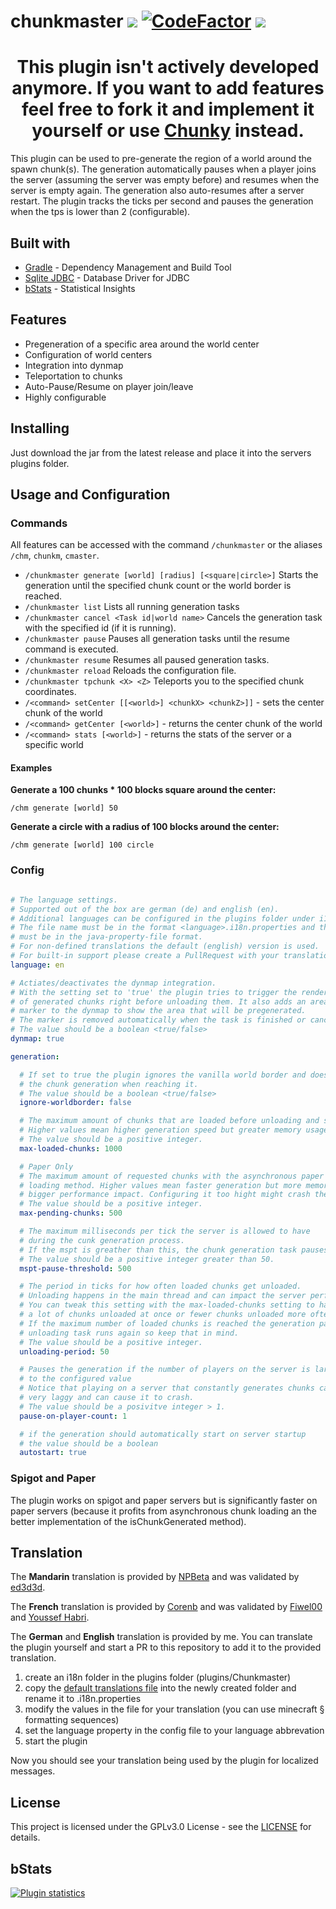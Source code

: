 # chunkmaster [![](https://circleci.com/gh/Trivernis/spigot-chunkmaster.svg?style=shield)](https://app.circleci.com/pipelines/github/Trivernis/spigot-chunkmaster) [![CodeFactor](https://www.codefactor.io/repository/github/trivernis/spigot-chunkmaster/badge)](https://www.codefactor.io/repository/github/trivernis/spigot-chunkmaster) [![](https://img.shields.io/discord/729250668162056313)](https://discord.gg/KZcMAgN)

<div align="center">
<h1>This plugin isn't actively developed anymore. If you want to add features feel free to fork it and implement it yourself or use <a href="https://www.spigotmc.org/resources/chunky.81534/">Chunky</a> instead.</h1>
</div>

This plugin can be used to pre-generate the region of a world around the spawn chunk(s).
The generation automatically pauses when a player joins the server (assuming the server was empty before)
and resumes when the server is empty again. The generation also auto-resumes after a server
restart. The plugin tracks the ticks per second and pauses the generation when the tps
is lower than 2 (configurable).

## Built with

- [Gradle](https://gradle.org/) - Dependency Management and Build Tool
- [Sqlite JDBC](https://bitbucket.org/xerial/sqlite-jdbc/) - Database Driver for JDBC
- [bStats](https://bstats.org/) - Statistical Insights

## Features

- Pregeneration of a specific area around the world center
- Configuration of world centers
- Integration into dynmap
- Teleportation to chunks
- Auto-Pause/Resume on player join/leave
- Highly configurable

## Installing

Just download the jar from the latest release and place it into the servers plugins folder.

## Usage and Configuration

### Commands

All features can be accessed with the command `/chunkmaster` or the aliases `/chm`, `chunkm`, `cmaster`.

- `/chunkmaster generate [world] [radius] [<square|circle>]` Starts the generation until the specified chunk count or the world border is reached.
- `/chunkmaster list` Lists all running generation tasks
- `/chunkmaster cancel <Task id|world name>` Cancels the generation task with the specified id (if it is running).
- `/chunkmaster pause` Pauses all generation tasks until the resume command is executed.
- `/chunkmaster resume` Resumes all paused generation tasks.
- `/chunkmaster reload` Reloads the configuration file.
- `/chunkmaster tpchunk <X> <Z>` Teleports you to the specified chunk coordinates.
- `/<command> setCenter [[<world>] <chunkX> <chunkZ>]]` - sets the center chunk of the world
- `/<command> getCenter [<world>]` - returns the center chunk of the world
- `/<command> stats [<world>]` - returns the stats of the server or a specific world

#### Examples
**Generate a 100 chunks * 100 blocks square around the center:**

`/chm generate [world] 50`

**Generate a circle with a radius of 100 blocks around the center:**

`/chm generate [world] 100 circle`

### Config

```yaml

# The language settings.
# Supported out of the box are german (de) and english (en).
# Additional languages can be configured in the plugins folder under i18n.
# The file name must be in the format <language>.i18n.properties and the content
# must be in the java-property-file format.
# For non-defined translations the default (english) version is used.
# For built-in support please create a PullRequest with your translation.
language: en

# Actiates/deactivates the dynmap integration.
# With the setting set to 'true' the plugin tries to trigger the rendering
# of generated chunks right before unloading them. It also adds an area
# marker to the dynmap to show the area that will be pregenerated.
# The marker is removed automatically when the task is finished or canceled.
# The value should be a boolean <true/false>
dynmap: true

generation:

  # If set to true the plugin ignores the vanilla world border and doesn't stop
  # the chunk generation when reaching it.
  # The value should be a boolean <true/false>
  ignore-worldborder: false

  # The maximum amount of chunks that are loaded before unloading and saving them.
  # Higher values mean higher generation speed but greater memory usage.
  # The value should be a positive integer.
  max-loaded-chunks: 1000

  # Paper Only
  # The maximum amount of requested chunks with the asynchronous paper chunk
  # loading method. Higher values mean faster generation but more memory usage and
  # bigger performance impact. Configuring it too hight might crash the server.
  # The value should be a positive integer.
  max-pending-chunks: 500

  # The maximum milliseconds per tick the server is allowed to have
  # during the cunk generation process.
  # If the mspt is greather than this, the chunk generation task pauses.
  # The value should be a positive integer greater than 50. 
  mspt-pause-threshold: 500

  # The period in ticks for how often loaded chunks get unloaded.
  # Unloading happens in the main thread and can impact the server performance.
  # You can tweak this setting with the max-loaded-chunks setting to have either
  # a lot of chunks unloaded at once or fewer chunks unloaded more often.
  # If the maximum number of loaded chunks is reached the generation pauses until the
  # unloading task runs again so keep that in mind.
  # The value should be a positive integer.
  unloading-period: 50

  # Pauses the generation if the number of players on the server is larger or equal
  # to the configured value
  # Notice that playing on a server that constantly generates chunks can be
  # very laggy and can cause it to crash.
  # The value should be a posivitve integer > 1.
  pause-on-player-count: 1

  # if the generation should automatically start on server startup
  # the value should be a boolean
  autostart: true
```

### Spigot and Paper

The plugin works on spigot and paper servers but is significantly faster on paper servers
(because it profits from asynchronous chunk loading an the better implementation of the
isChunkGenerated method).

## Translation

The **Mandarin** translation is provided by [NPBeta](https://github.com/NPBeta) and
was validated by [ed3d3d](https://twitter.com/ed3d3d).

The **French** translation is provided by [Corenb](https://github.com/Corenb) and
was validated by [Fiwel00](https://github.com/Fiwel00) and [Youssef Habri](https://github.com/youssefhabri).

The **German** and **English** translation is provided by me.
You can translate the plugin yourself and start a PR to this repository to add it to the
provided translation.

1. create an i18n folder in the plugins folder (plugins/Chunkmaster)
2. copy the [default translations file](https://github.com/Trivernis/spigot-chunkmaster/blob/master/src/main/resources/i18n/DEFAULT.i18n.properties) 
into the newly created folder and rename it to <language-abbrevation>.i18n.properties
3. modify the values in the file for your translation (you can use minecraft § formatting sequences)
4. set the language property in the config file to your language abbrevation
5. start the plugin

Now you should see your translation being used by the plugin for localized messages.

## License

This project is licensed under the GPLv3.0 License - see the 
[LICENSE](https://github.com/Trivernis/spigot-chunkmaster/blob/master/LICENSE) for details.

## bStats

[![Plugin statistics](https://bstats.org/signatures/bukkit/chunkmaster.svg)](https://bstats.org/plugin/bukkit/Chunkmaster/5639)
